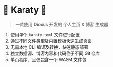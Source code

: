 # 🌈 Karaty 🧸

> 一款使用 **Dioxus** 开发的 个人主页 & 博客 生成器



1. 使用单个 `karaty.toml` 文件进行配置
2. 通过不同文件类型及内置模板快速生成页面
3. 无需本地 CLI 编译及转换，快速静态部署
4. 独立数据源、博客内容和代码位于不同 Git 仓库
5. 单页程序、且仅包含一个 WASM 文件包
